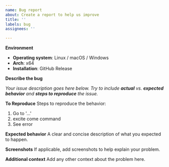 ```yaml
---
name: Bug report
about: Create a report to help us improve
title: ''
labels: bug
assignees: ''

---
```


**Environment**

- **Operating system**: Linux / macOS / Windows
- **Arch**: x64
- **Installation**: GitHub Release

**Describe the bug**

_Your issue description goes here below. Try to include **actual** vs. **expected behavior** and **steps to reproduce** the issue._

**To Reproduce**
Steps to reproduce the behavior:
1. Go to '...'
2. excite come command
3. See error

**Expected behavior**
A clear and concise description of what you expected to happen.

**Screenshots**
If applicable, add screenshots to help explain your problem.

**Additional context**
Add any other context about the problem here.
